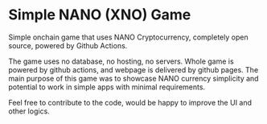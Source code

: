 # Simple NANO (XNO) Game

Simple onchain game that uses NANO Cryptocurrency, completely open source, powered by Github Actions.


The game uses no database, no hosting, no servers. Whole game is powered by github actions, and webpage is delivered by github pages. The main purpose of this game was to showcase NANO currency simplicity and potential to work in simple apps with minimal requirements.


Feel free to contribute to the code, would be happy to improve the UI and other logics.

